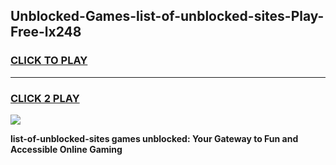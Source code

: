 
## Unblocked-Games-list-of-unblocked-sites-Play-Free-lx248
<h3>
<a href="https://premium76.site?title=list-of-unblocked-sites&ref=10A">CLICK TO PLAY</a></h3>
<hr>

<h3>
<a href="https://premium76.site?title=list-of-unblocked-sites&ref=10A">CLICK 2 PLAY</a>
  
</h3>

<a href="https://premium76.site?title=list-of-unblocked-sites&ref=10A"><img src="https://clearcache.store/games.png"></a>


**list-of-unblocked-sites games unblocked: Your Gateway to Fun and Accessible Online Gaming**
